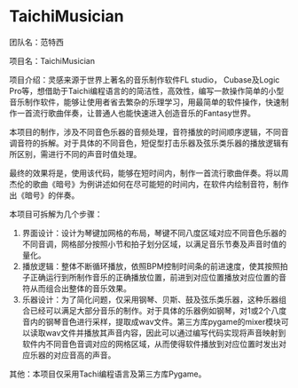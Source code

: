 # TaichiMusician
 团队名：范特西
 
 项目名：TaichiMusician
 
 项目介绍：灵感来源于世界上著名的音乐制作软件FL studio， Cubase及Logic Pro等，想借助于Taichi编程语言的的简洁性，高效性，编写一款操作简单的小型音乐制作软件，能够让使用者省去繁杂的乐理学习，用最简单的软件操作，快速制作一首流行歌曲伴奏，让普通人也能快速进入创造音乐的Fantasy世界。
 
 本项目的制作，涉及不同音色乐器的音频处理，音符播放的时间顺序逻辑，不同音调音符的拆解。对于具体的不同音色，短促型打击乐器及弦乐类乐器的播放逻辑有所区别，需进行不同的声音时值处理。
 
 最终的效果将是，使用该代码，能够在短时间内，制作一首流行歌曲伴奏。将以周杰伦的歌曲《暗号》为例讲述如何在尽可能短的时间内，在软件内绘制音符，制作出《暗号》的伴奏。
 
 本项目可拆解为几个步骤：
 1. 界面设计：设计为琴键加网格的布局，琴键不同八度区域对应不同音色乐器的不同音调，网格部分按照小节和拍子划分区域，以满足音乐节奏及声音时值的量化。
 2. 播放逻辑：整体不断循环播放，依照BPM控制时间条的前进速度，使其按照拍子正确运行到所制作音乐的正确播放位置，前进到对应位置播放对应位置的音符从而组合出整体的音乐效果。
 3. 乐器设计：为了简化问题，仅采用钢琴、贝斯、鼓及弦乐类乐器，这种乐器组合已经可以满足大部分音乐的制作。对于具体的乐器例如钢琴，对1或2个八度音内的钢琴音色进行采样，提取成wav文件。第三方库pygame的mixer模块可以读取wav文件并播放其声音内容，因此可以通过编写代码实现将声音映射到软件内不同音色音调对应的网格区域，从而使得软件播放到对应位置时发出对应乐器的对应音高的声音。
 
 其他：本项目仅采用Tachi编程语言及第三方库Pygame。

